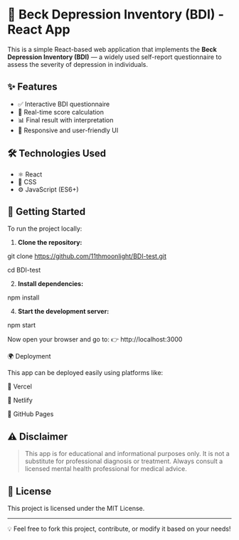 
# 🧠 Beck Depression Inventory (BDI) - React App

This is a simple React-based web application that implements the **Beck Depression Inventory (BDI)** — a widely used self-report questionnaire to assess the severity of depression in individuals.

## ✨ Features

- ✅ Interactive BDI questionnaire
- 🧮 Real-time score calculation
- 📊 Final result with interpretation
- 📱 Responsive and user-friendly UI

## 🛠️ Technologies Used

- ⚛️ React
- 💅 CSS
- ⚙️ JavaScript (ES6+)

## 🚀 Getting Started

To run the project locally:

1. **Clone the repository:**
   
git clone https://github.com/11thmoonlight/BDI-test.git

cd BDI-test

2. **Install dependencies:**

npm install

4. **Start the development server:**

npm start

Now open your browser and go to:
👉 http://localhost:3000

🌍 Deployment

This app can be deployed easily using platforms like:

🔗 Vercel

🔗 Netlify

🔗 GitHub Pages


## ⚠️ Disclaimer

> This app is for educational and informational purposes only.
It is not a substitute for professional diagnosis or treatment.
Always consult a licensed mental health professional for medical advice.



## 📄 License

This project is licensed under the MIT License.


---

💡 Feel free to fork this project, contribute, or modify it based on your needs!
